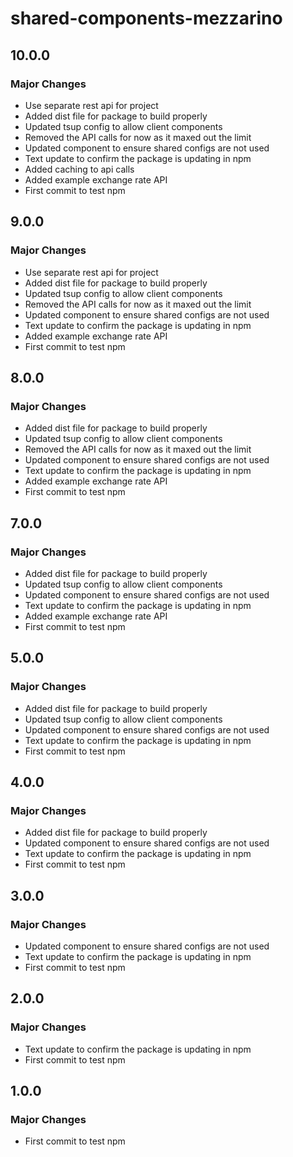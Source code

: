 # shared-components-mezzarino

## 10.0.0

### Major Changes

- Use separate rest api for project
- Added dist file for package to build properly
- Updated tsup config to allow client components
- Removed the API calls for now as it maxed out the limit
- Updated component to ensure shared configs are not used
- Text update to confirm the package is updating in npm
- Added caching to api calls
- Added example exchange rate API
- First commit to test npm

## 9.0.0

### Major Changes

- Use separate rest api for project
- Added dist file for package to build properly
- Updated tsup config to allow client components
- Removed the API calls for now as it maxed out the limit
- Updated component to ensure shared configs are not used
- Text update to confirm the package is updating in npm
- Added example exchange rate API
- First commit to test npm

## 8.0.0

### Major Changes

- Added dist file for package to build properly
- Updated tsup config to allow client components
- Removed the API calls for now as it maxed out the limit
- Updated component to ensure shared configs are not used
- Text update to confirm the package is updating in npm
- Added example exchange rate API
- First commit to test npm

## 7.0.0

### Major Changes

- Added dist file for package to build properly
- Updated tsup config to allow client components
- Updated component to ensure shared configs are not used
- Text update to confirm the package is updating in npm
- Added example exchange rate API
- First commit to test npm

## 5.0.0

### Major Changes

- Added dist file for package to build properly
- Updated tsup config to allow client components
- Updated component to ensure shared configs are not used
- Text update to confirm the package is updating in npm
- First commit to test npm

## 4.0.0

### Major Changes

- Added dist file for package to build properly
- Updated component to ensure shared configs are not used
- Text update to confirm the package is updating in npm
- First commit to test npm

## 3.0.0

### Major Changes

- Updated component to ensure shared configs are not used
- Text update to confirm the package is updating in npm
- First commit to test npm

## 2.0.0

### Major Changes

- Text update to confirm the package is updating in npm
- First commit to test npm

## 1.0.0

### Major Changes

- First commit to test npm

